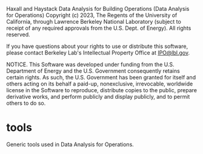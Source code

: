  Haxall and Haystack Data Analysis for Building Operations (Data Analysis for
  Operations) Copyright (c) 2023, The Regents of the University of California,
  through Lawrence Berkeley National Laboratory (subject to receipt of any
  required approvals from the U.S. Dept. of Energy). All rights reserved.

  If you have questions about your rights to use or distribute this software,
  please contact Berkeley Lab's Intellectual Property Office at
  IPO@lbl.gov.

  NOTICE.  This Software was developed under funding from the U.S. Department
  of Energy and the U.S. Government consequently retains certain rights.  As 
  such, the U.S. Government has been granted for itself and others acting on
  its behalf a paid-up, nonexclusive, irrevocable, worldwide license in the 
  Software to reproduce, distribute copies to the public, prepare derivative
  works, and perform publicly and display publicly, and to permit others to do 
  so.

# tools
Generic tools used in Data Analysis for Operations.
